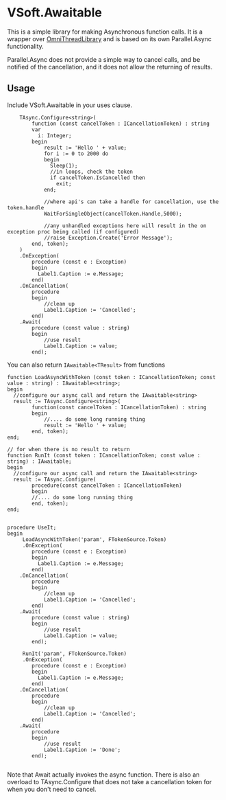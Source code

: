 # VSoft.Awaitable

This is a simple library for making Asynchronous function calls. It is a wrapper over [OmniThreadLibrary](https://github.com/gabr42/OmniThreadLibrary) and is based on its own Parallel.Async functionality.

Parallel.Async does not provide a simple way to cancel calls, and be notified of the cancellation, and it does not allow the returning of results.

## Usage

Include VSoft.Awaitable in your uses clause.

```delphi
    TAsync.Configure<string>(
        function (const cancelToken : ICancellationToken) : string
        var
          i: Integer;
        begin
            result := 'Hello ' + value;
            for i := 0 to 2000 do
            begin
              Sleep(1);
              //in loops, check the token
              if cancelToken.IsCancelled then
                exit;
            end;

            //where api's can take a handle for cancellation, use the token.handle
            WaitForSingleObject(cancelToken.Handle,5000);

            //any unhandled exceptions here will result in the on exception proc being called (if configured)
            //raise Exception.Create('Error Message');
        end, token);
    )
    .OnException(
        procedure (const e : Exception)
        begin
          Label1.Caption := e.Message;
        end)
    .OnCancellation(
        procedure
        begin
            //clean up
            Label1.Caption := 'Cancelled';
        end)
    .Await(
        procedure (const value : string)
        begin
            //use result
            Label1.Caption := value;
        end);

```

You can also return `IAwaitable<TResult>` from functions

```delphi
function LoadAsyncWithToken (const token : ICancellationToken; const value : string) : IAwaitable<string>;
begin
  //configure our async call and return the IAwaitable<string>
  result := TAsync.Configure<string>(
        function(const cancelToken : ICancellationToken) : string
        begin
            //.... do some long running thing
            result := 'Hello ' + value;
        end, token);
end;

// for when there is no result to return
function RunIt (const token : ICancellationToken; const value : string) : IAwaitable;
begin
  //configure our async call and return the IAwaitable<string>
  result := TAsync.Configure(
        procedure(const cancelToken : ICancellationToken)
        begin
        //.... do some long running thing
        end, token);
end;


procedure UseIt;
begin
     LoadAsyncWithToken('param', FTokenSource.Token)
     .OnException(
        procedure (const e : Exception)
        begin
          Label1.Caption := e.Message;
        end)
    .OnCancellation(
        procedure
        begin
            //clean up
            Label1.Caption := 'Cancelled';
        end)
    .Await(
        procedure (const value : string)
        begin
            //use result
            Label1.Caption := value;
        end);

     RunIt('param', FTokenSource.Token)
     .OnException(
        procedure (const e : Exception)
        begin
          Label1.Caption := e.Message;
        end)
    .OnCancellation(
        procedure
        begin
            //clean up
            Label1.Caption := 'Cancelled';
        end)
    .Await(
        procedure
        begin
            //use result
            Label1.Caption := 'Done';
        end);


```

Note that Await actually invokes the async function. There is also an overload to TAsync.Configure that does not take a cancellation token for when you don't need to cancel.
